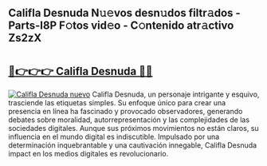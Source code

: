 ## Califla Desnuda N𝚞𝚎vos desn𝚞dos filtr𝚊dos - Parts-I8P F𝚘tos vid𝚎o - C𝚘ntenido atr𝚊ctivo Zs2zX

# <h2><a href="http://mb89kh.tromn.icu/?c=Califla+Desnuda">🔗👉👉👉 Califla Desnuda 🔗🔗</a></h2>

[![Califla Desnuda nuevo](https://i.imgur.com/pEAQMta.gif)](http://mb89kh.tromn.icu/?c=Califla+Desnuda)
Califla Desnuda, un personaje intrigante y esquivo, trasciende las etiquetas simples. Su enfoque único para crear una presencia en línea ha fascinado y provocado observadores, generando debates sobre moralidad, autorrepresentación y las complejidades de las sociedades digitales. Aunque sus próximos movimientos no están claros, su influencia en el mundo digital es indiscutible. Impulsado por una determinación inquebrantable y una cautivación innegable, Califla Desnuda impact en los medios digitales es revolucionario.
